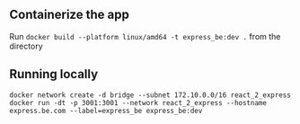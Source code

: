 ## Containerize the app
Run `docker build --platform linux/amd64 -t express_be:dev .` from the directory

## Running locally
`docker network create -d bridge --subnet 172.10.0.0/16 react_2_express`
`docker run -dt -p 3001:3001 --network react_2_express --hostname express.be.com --label=express_be express_be:dev`